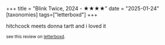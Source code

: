 +++
title = "Blink Twice, 2024 - ★★★★"
date = "2025-01-24"
[taxonomies]
tags=["letterboxd"]
+++

hitchcock meets donna tartt and i loved it

<small>see this review on <a href="https://letterboxd.com/nonmodernist/film/blink-twice/">letterboxd</a>.